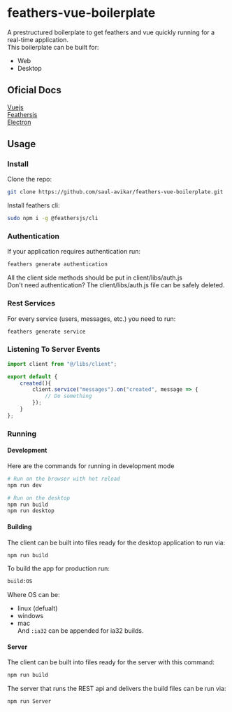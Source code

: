 # feathers-vue-boilerplate
A prestructured boilerplate to get feathers and vue quickly running for a real-time application.<br>
This boilerplate can be built for:<br>
* Web
* Desktop

## Oficial Docs
[Vuejs](https://vuejs.org/v2/guide/)<br>
[Feathersjs](https://docs.feathersjs.com/)<br>
[Electron](https://electronjs.org/docs)

## Usage
### Install
Clone the repo:
``` bash
git clone https://github.com/saul-avikar/feathers-vue-boilerplate.git
```
Install feathers cli:
``` bash
sudo npm i -g @feathersjs/cli
```
### Authentication
If your application requires authentication run:
``` bash
feathers generate authentication
```
All the client side methods should be put in client/libs/auth.js<br>
Don't need authentication? The client/libs/auth.js file can be safely deleted.
### Rest Services
For every service (users, messages, etc.) you need to run:
``` bash
feathers generate service
```
### Listening To Server Events
``` javascript
import client from "@/libs/client";

export default {
	created(){
		client.service("messages").on("created", message => {
			// Do something
		});
	}
};
```
### Running
#### Development
Here are the commands for running in development mode
``` bash
# Run on the browser with hot reload
npm run dev

# Run on the desktop
npm run build
npm run desktop
```
#### Building
The client can be built into files ready for the desktop application to run via:
``` bash
npm run build
```
To build the app for production run:
``` bash
build:OS
```
Where OS can be:
* linux (defualt)
* windows
* mac<br>
And `:ia32` can be appended for ia32 builds.
#### Server
The client can be built into files ready for the server with this command:
``` bash
npm run build
```
The server that runs the REST api and delivers the build files can be run via:
``` bash
npm run Server
```
